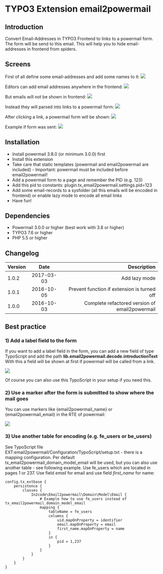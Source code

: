 # TYPO3 Extension email2powermail

## Introduction

Convert Email-Addresses in TYPO3 Frontend to links to a powermail form. The form will be send to this email.
This will help you to hide email-addresses in frontend from spiders.

## Screens

First of all define some email-addresses and add some names to it:
<img src="https://box.everhelper.me/attachment/595878/84725fb7-0b3e-4c40-b52e-29d7620777bb/262407-iWRZKXYzDd9pS5gh/screen.png" />

Editors can add email addresses anywhere in the frontend:
<img src="https://box.everhelper.me/attachment/595867/84725fb7-0b3e-4c40-b52e-29d7620777bb/262407-L1fE5LVYpJFYYmDg/screen.png" />

But emails will not be shown in frontend:
<img src="https://box.everhelper.me/attachment/595868/84725fb7-0b3e-4c40-b52e-29d7620777bb/262407-GBBva1Qs3n0sJVsm/screen.png" />

Instead they will parsed into links to a powermail form:
<img src="https://box.everhelper.me/attachment/595869/84725fb7-0b3e-4c40-b52e-29d7620777bb/262407-5vJ1ulSnfJu5Mx3W/screen.png" />

After clicking a link, a powermail form will be shown:
<img src="https://box.everhelper.me/attachment/595870/84725fb7-0b3e-4c40-b52e-29d7620777bb/262407-BKYtdeLxMs6Twkhq/screen.png" />

Example if form was sent:
<img src="https://box.everhelper.me/attachment/595871/84725fb7-0b3e-4c40-b52e-29d7620777bb/262407-NlwY3RJGnnBU4XDZ/screen.png" />

## Installation

* Install powermail 3.8.0 (or minimum 3.0.0) first
* Install this extension
* Take care that static templates (powermail and email2powermail are included) - Important: powermail must be included before email2powermail!
* Add a powermail form to a page and remember the PID (e.g. 123)
* Add this pid to constants: plugin.tx_email2powermail.settings.pid=123
* Add some email-records to a sysfolder (all this emails will be encoded in frontend) or enable lazy mode to encode all email links
* Have fun!

## Dependencies

* Powermail 3.0.0 or higher (best work with 3.8 or higher)
* TYPO3 7.6 or higher
* PHP 5.5 or higher

## Changelog

| Version    | Date       | Description                                          |
| ---------- |:----------:| ----------------------------------------------------:|
| 1.0.2      | 2017-03-03 | Add lazy mode                                        |
| 1.0.1      | 2016-10-05 | Prevent function if extension is turned off          |
| 1.0.0      | 2016-10-03 | Complete refactored version of email2powermail       |

## Best practice

### 1) Add a label field to the form

If you want to add a label field in the form, you can add a new field of type TypoScript and add the path **lib.email2powermail.decode.introductionText**
With this a field will be shown at first if powermail will be called from a link.

<img src="https://box.everhelper.me/attachment/595880/84725fb7-0b3e-4c40-b52e-29d7620777bb/262407-hhA2gwdy361MJ8og/screen.png" />

Of course you can also use this TypoScript in your setup if you need this.

### 2) Use a marker after the form is submitted to show where the mail goes

You can use markers like {email2powermail_name} or {email2powermail_email} in the RTE of powermail:

<img src="https://box.everhelper.me/attachment/595881/84725fb7-0b3e-4c40-b52e-29d7620777bb/262407-iHWFfwAInNcHicB8/screen.png" />

### 3) Use another table for encoding (e.g. fe_users or be_users)

See TypoScript file EXT:email2powermail/Configuration/TypoScript/setup.txt - there is a mapping configuration. Per default
tx_email2powermail_domain_model_email will be used, but you can also use another table - see following example.
Use fe_users which are located in pages 1 or 237. Use field *email* for email and use field *first_name* for name:

```
config.tx_extbase {
	persistence {
		classes {
			In2code\Email2powermail\Domain\Model\Email {
				# Example how to use fe_users instead of tx_email2powermail_domain_model_email
				mapping {
					tableName = fe_users
					columns {
						uid.mapOnProperty = identifier
						email.mapOnProperty = email
						first_name.mapOnProperty = name
					}
					in {
						pid = 1,237
					}
				}
			}
		}
	}
}
```
